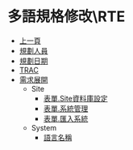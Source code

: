 # 多語規格修改\RTE
* [上一頁](../../README.md)
* [規劃人員](README.md#user)
* [規劃日期](README.md#updatedate)
* [TRAC](README.md#trac)
* [需求展開](README.md#requirement)
    * Site
        * [表單.Site資料庫設定](README.md#site_update)
        * [表單.系統管理](README.md#site_projectnndex)
        * [表單.匯入系統](README.md#site_importobject)
    * System
        * [語言名稱](README.md#system_language_name)

